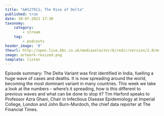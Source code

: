 ```yaml
---
title: "&#127911; The Rise of Delta"
published: true
date: 30-07-2021 17:30
taxonomy:
    category:
        - stream
    tag:
        - podcasts
header_image: '0'
theurl: http://open.live.bbc.co.uk/mediaselector/6/redir/version/2.0/mediaset/audio-nondrm-download/proto/http/vpid/p09q87sb.mp3
image: artwork-resized.png
template: listen
--- 
```

Episode summary: The Delta Variant was first identified in India, fuelling a huge wave of cases and deaths. It is now spreading around the world, becoming the most dominant variant in many countries. This week we take a look at the numbers - where’s it spreading, how is this different to previous waves and what can be done to stop it? Tim Harford speaks to Professor Azra Ghani, Chair in Infectious Disease Epidemiology at Imperial College, London and John Burn-Murdoch, the chief data reporter at The Financial Times.
